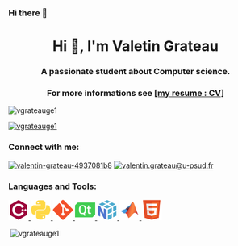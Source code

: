 ### Hi there 👋

<!--
**lgrateau/lgrateau** is a ✨ _special_ ✨ repository because its `README.md` (this file) appears on your GitHub profile.

Here are some ideas to get you started:

- 🔭 I’m currently working on ...
- 🌱 I’m currently learning ...
- 👯 I’m looking to collaborate on ...
- 🤔 I’m looking for help with ...
- 💬 Ask me about ...
- 📫 How to reach me: ...
- 😄 Pronouns: ...
- ⚡ Fun fact: ...
-->


<h1 align="center">Hi 👋, I'm Valetin Grateau </h1>
<h3 align="center">A passionate student about Computer science.</h3>
<h3 align="center">For more informations see <a href="cv.pdf">[my resume : CV]</a></h3>

<p align="left"> <img src="https://komarev.com/ghpvc/?username=vgrateauge1&label=Profile%20views&color=0e75b6&style=flat" alt="vgrateauge1" /> </p>

<p align="left"> <a href="https://github.com/ryo-ma/github-profile-trophy"><img src="https://github-profile-trophy.vercel.app/?username=vgrateauge1" alt="vgrateauge1" /></a> </p>

<h3 align="left">Connect with me:</h3>
<p align="left">
<!--
<a href="https://linkedin.com/in/chandanchainani1" target="blank"><img align="center" src="https://cdn.jsdelivr.net/npm/simple-icons@3.0.1/icons/linkedin.svg" alt="chandanchainani1" height="30" width="40" /></a>
<a href="https://stackoverflow.com/users/14475852" target="blank"><img align="center" src="https://cdn.jsdelivr.net/npm/simple-icons@3.0.1/icons/stackoverflow.svg" alt="14475852" height="30" width="40" /></a>
-->
<a href="https://www.linkedin.com/in/valentin-grateau-4937081b8/" target="blank"><img align="center" src="https://img.shields.io/badge/-valentingrateau-blue?style=flat-square&logo=Linkedin&logoColor=white" alt="valentin-grateau-4937081b8" /></a>
<a href="mailto:valentin.grateau@u-psud.fr" target="blank"><img align="center" src="https://img.shields.io/badge/valentin.grateau@u--psud.fr-red?style=flat-square&logo=Gmail&logoColor=white" alt="valentin.grateau@u-psud.fr" /></a>

</p>

<h3 align="left">Languages and Tools:</h3>

<p align="left"> <a href="_blank"> <img src="https://github.com/devicons/devicon/blob/master/icons/cplusplus/cplusplus-plain.svg" alt="c++" width="40" height="40"/> </a> 
   <a href="_blank" target="_blank"> <img src="https://github.com/devicons/devicon/blob/master/icons/python/python-plain.svg" alt="Python" width="40" height="40"/> </a> 
  <a href="https://git-scm.com/" target="_blank"> <img src="https://github.com/devicons/devicon/blob/master/icons/git/git-plain.svg" alt="Git" width="40" height="40"/> </a> 
   <a href="" target="_blank"> <img src="https://github.com/devicons/devicon/blob/master/icons/qt/qt-original.svg" alt="QT" width="40" height="40"/> </a> 
     <a href="" target="_blank"> <img src="https://github.com/devicons/devicon/blob/master/icons/numpy/numpy-original.svg" alt="NumPY" width="40" height="40"/> </a> 
  <a href="" target="_blank"> <img src="https://github.com/devicons/devicon/blob/master/icons/matlab/matlab-original.svg" alt="Matlab" width="40" height="40"/> </a> 
    <a href="" target="_blank"> <img src="https://github.com/devicons/devicon/blob/master/icons/html5/html5-original.svg" alt="Matlab" width="40" height="40"/> </a> 
     </p>


<p>&nbsp;<img align="center" src="https://github-readme-stats.vercel.app/api?username=vgrateauge1&show_icons=true&locale=en&card_width=42" alt="vgrateauge1" /></p>
